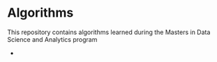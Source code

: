# Algorithms

This repository contains algorithms learned during the Masters in Data Science and Analytics program

- 
